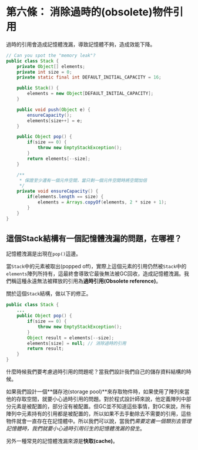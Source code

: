 # 第六條： 消除過時的(obsolete)物件引用

過時的引用會造成記憶體洩漏，導致記憶體不夠，造成效能下降。

```java
// Can you spot the "memory leak"?
public class Stack {
	private Object[] elements;
	private int size = 0;
	private static final int DEFAULT_INITIAL_CAPACITY = 16;

	public Stack() {
		elements = new Object[DEFAULT_INITIAL_CAPACITY];
	}

	public void push(Object e) {
		ensureCapacity();
		elements[size++] = e;
	}

	public Object pop() {
		if(size == 0) {
			throw new EmptyStackException();
		}
		return elements[--size];
	}

	/**
	 * 保證至少還有一個元件空間，當只剩一個元件空間時將空間加倍
	 */
	private void ensureCapacity() {
		if(elements.length == size) {
			elements = Arrays.copyOf(elements, 2 * size + 1);
		}
	}
}
```

這個Stack結構有一個記憶體洩漏的問題，在哪裡？
---

記憶體洩漏是出現在`pop()`這邊。

當`Stack`中的元素被取出(popped off)，實際上這個元素的引用仍然被`Stack`中的`elements`陣列所持有，這最終會導致它最後無法被GC回收，造成記憶體洩漏。我們稱這種永遠無法被釋放的引用為**過時引用(Obsolete reference)**。

關於這個`Stack`結構，做以下的修正。

```java
public class Stack {
	...
	public Object pop() {
		if(size == 0) {
			throw new EmptyStackException();
		}
		Object result = elements[--size];
		elements[size] = null; // 消除過時的引用
		return result;
	}
}
```

什麼時候我們要考慮過時引用的問題呢？當我們設計我們自己的儲存資料結構的時候。

如果我們設計一個**儲存池(storage pool)**來存取物件時，如果使用了陣列來當他的存取空間，就要小心過時引用的問題。對於程式設計師來說，他定義陣列中部分元素是被配置的，部分沒有被配置。但GC並不知道這些事情，對GC來說，所有陣列中元素持有的引用都是被配置的，所以如果不去手動除去不需要的引用，這些物件就會一直存在在記憶體中。所以我們可以說，當我們*需要定義一個類別去管理記憶體時，我們就要小心過時引用衍生的記憶體洩漏的發生*。


另外一種常見的記憶體洩漏來源是**快取(cache)**。